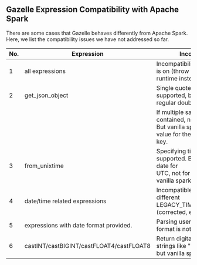 ## Gazelle Expression Compatibility with Apache Spark

There are some cases that Gazelle behaves differently from Apache Spark. Here, we list the compatibility issues we have not addressed so far.


| No. | Expression                              |                          Incompatibility                            |
| --- | ----------------------------------------|---------------------------------------------------------------------|
|  1  | all expressions                         | Incompatibility issue when ANSI is on (throw exceptions at runtime instead of return null). |
|  2  | get_json_object                         | Single quote mark is not supported, but only support regular double quote mark. <br/>|
|     |                                         | If multiple same keys are contained, null will be returned. But vanilla spark returns the value for the firstly emerged key.|
|  3  | from_unixtime                           | Specifying timezone is not supported. By default, return date for <br/>UTC, not for local timezone like vanilla spark. |                             |
|  4  | date/time related expressions           | Incompatible behaviors for different LEGACY_TIME_PARSER_POLICY <br/>(corrected, exception, legacy). |
|  5  | expressions with date format provided.  | Parsing user-specified date format is not well supported. |
|  6  | castINT/castBIGINT/castFLOAT4/castFLOAT8| Return digital part leading in strings like "123abc" in WSCG, but vanilla spark return null. |



